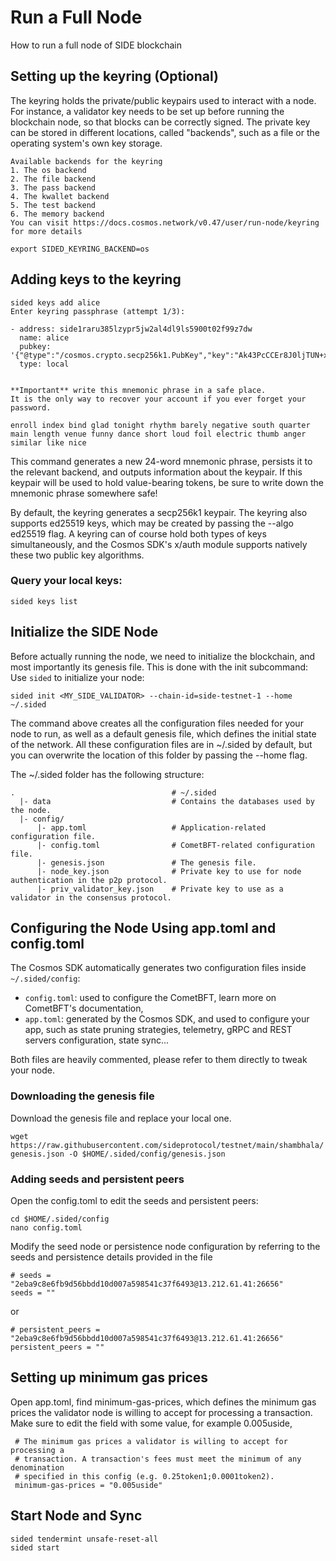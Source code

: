 # Run a Full Node

How to run a full node of SIDE blockchain

## Setting up the keyring (Optional)

The keyring holds the private/public keypairs used to interact with a node. For instance, a validator key needs to be set up before running the blockchain node, so that blocks can be correctly signed. The private key can be stored in different locations, called "backends", such as a file or the operating system's own key storage.

```
Available backends for the keyring
1. The os backend
2. The file backend
3. The pass backend
4. The kwallet backend
5. The test backend
6. The memory backend
You can visit https://docs.cosmos.network/v0.47/user/run-node/keyring for more details
```

`export SIDED_KEYRING_BACKEND=os`

## Adding keys to the keyring

```
sided keys add alice
Enter keyring passphrase (attempt 1/3):
​
- address: side1raru385lzypr5jw2al4dl9ls5900t02f99z7dw
  name: alice
  pubkey: '{"@type":"/cosmos.crypto.secp256k1.PubKey","key":"Ak43PcCCEr8J0ljTUN+xs0nJiLlwrqHVsii8uRNzX7M5"}'
  type: local
​
​
**Important** write this mnemonic phrase in a safe place.
It is the only way to recover your account if you ever forget your password.
​
enroll index bind glad tonight rhythm barely negative south quarter main length venue funny dance short loud foil electric thumb anger similar like nice
```

This command generates a new 24-word mnemonic phrase, persists it to the relevant backend, and outputs information about the keypair. If this keypair will be used to hold value-bearing tokens, be sure to write down the mnemonic phrase somewhere safe!

By default, the keyring generates a secp256k1 keypair. The keyring also supports ed25519 keys, which may be created by passing the --algo ed25519 flag. A keyring can of course hold both types of keys simultaneously, and the Cosmos SDK's x/auth module supports natively these two public key algorithms.

### Query your local keys:

`sided keys list`

## Initialize the SIDE Node

Before actually running the node, we need to initialize the blockchain, and most importantly its genesis file. This is done with the init subcommand:
Use `sided` to initialize your node:

`sided init <MY_SIDE_VALIDATOR> --chain-id=side-testnet-1 --home ~/.sided`

The command above creates all the configuration files needed for your node to run, as well as a default genesis file, which defines the initial state of the network. All these configuration files are in ~/.sided by default, but you can overwrite the location of this folder by passing the --home flag.

The ~/.sided folder has the following structure:

```
.                                   # ~/.sided
  |- data                           # Contains the databases used by the node.
  |- config/
      |- app.toml                   # Application-related configuration file.
      |- config.toml                # CometBFT-related configuration file.
      |- genesis.json               # The genesis file.
      |- node_key.json              # Private key to use for node authentication in the p2p protocol.
      |- priv_validator_key.json    # Private key to use as a validator in the consensus protocol.
```

## Configuring the Node Using app.toml and config.toml
The Cosmos SDK automatically generates two configuration files inside `~/.sided/config`:
- `config.toml`: used to configure the CometBFT, learn more on CometBFT's documentation,
- `app.toml`: generated by the Cosmos SDK, and used to configure your app, such as state pruning strategies, telemetry, gRPC and REST servers configuration, state sync...

Both files are heavily commented, please refer to them directly to tweak your node.

### Downloading the genesis file

Download the genesis file and replace your local one.

`wget https://raw.githubusercontent.com/sideprotocol/testnet/main/shambhala/genesis.json -O $HOME/.sided/config/genesis.json`

### Adding seeds and persistent peers
Open the config.toml to edit the seeds and persistent peers:

```
cd $HOME/.sided/config
nano config.toml
```

Modify the seed node or persistence node configuration by referring to the seeds and persistence details provided in the  file

```
# seeds = "2eba9c8e6fb9d56bbdd10d007a598541c37f6493@13.212.61.41:26656"
seeds = ""
```
or
```
# persistent_peers = "2eba9c8e6fb9d56bbdd10d007a598541c37f6493@13.212.61.41:26656"
persistent_peers = ""
```

## Setting up minimum gas prices

Open app.toml, find minimum-gas-prices, which defines the minimum gas prices the validator node is willing to accept for processing a transaction. Make sure to edit the field with some value, for example 0.005uside,

```
 # The minimum gas prices a validator is willing to accept for processing a
 # transaction. A transaction's fees must meet the minimum of any denomination
 # specified in this config (e.g. 0.25token1;0.0001token2).
 minimum-gas-prices = "0.005uside"
```

## Start Node and Sync

```
sided tendermint unsafe-reset-all 
sided start
```

